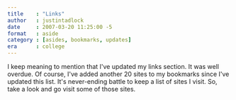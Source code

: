 ```yaml
---
title    : "Links"
author   : justintadlock
date     : 2007-03-20 11:25:00 -5
format   : aside
category : [asides, bookmarks, updates]
era      : college
---
```


I keep meaning to mention that I've updated my links section.  It was well overdue.  Of course, I've added another 20 sites to my bookmarks since I've updated this list.  It's never-ending battle to keep a list of sites I visit.  So, take a look and go visit some of those sites.
